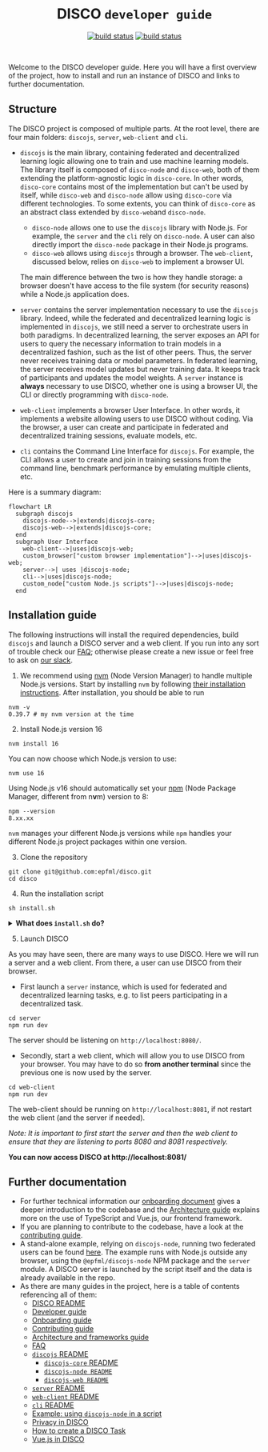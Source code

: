 <div align="center">
  <h1>DISCO <code>developer guide</code></h1>
  <p>
    <a href="https://github.com/epfml/disco/actions/workflows/lint-test-build.yml"><img src="https://github.com/epfml/disco/actions/workflows/lint-test-build.yml/badge.svg" alt="build status" /></a>
    <a href="https://github.com/epfml/disco/actions/workflows/deploy-server.yml"><img src="https://github.com/epfml/disco/actions/workflows/deploy-server.yml/badge.svg" alt="build status" /></a>
  </p>
  </br>

</div>

Welcome to the DISCO developer guide. 
Here you will have a first overview of the project, how to install and run an instance of DISCO and links to further documentation.

## Structure

The DISCO project is composed of multiple parts. At the root level, there are four main folders: `discojs`, `server`, `web-client` and `cli`.

- `discojs` is the main library, containing federated and decentralized learning logic allowing one to train and use machine learning models. The library itself is composed of `disco-node` and `disco-web`, both of them extending the platform-agnostic logic in `disco-core`. In other words, `disco-core` contains most of the implementation but can't be used by itself, while `disco-web` and `disco-node` allow using `disco-core` via different technologies. To some extents, you can think of `disco-core` as an abstract class extended by `disco-web`and `disco-node`.
    - `disco-node` allows one to use the `discojs` library with Node.js. For example, the `server` and the `cli` rely on `disco-node`. A user can also directly import the `disco-node` package in their Node.js programs.
    - `disco-web` allows using `discojs` through a browser. The `web-client`, discussed below, relies on `disco-web` to implement a browser UI.
      
  The main difference between the two is how they handle storage: a browser doesn't have access to the file system (for security reasons) while a Node.js application does.
- `server` contains the server implementation necessary to use the `discojs` library. Indeed, while the federated and decentralized learning logic is implemented in `discojs`, we still need a server to orchestrate users in both paradigms. In decentralized learning, the server exposes an API for users to query the necessary information to train models in a decentralized fashion, such as the list of other peers. Thus, the server never receives training data or model parameters. In federated learning, the server receives model updates but never training data. It keeps track of participants and updates the model weights. A `server` instance is **always** necessary to use DISCO, whether one is using a browser UI, the CLI or directly programming with `disco-node`.
- `web-client` implements a browser User Interface. In other words, it implements a website allowing users to use DISCO without coding. Via the browser, a user can create and participate in federated and decentralized training sessions, evaluate models, etc.
- `cli` contains the Command Line Interface for `discojs`. For example, the CLI allows a user to create and join in training sessions from the command line, benchmark performance by emulating multiple clients, etc.

Here is a summary diagram:

```mermaid
flowchart LR
  subgraph discojs
    discojs-node-->|extends|discojs-core;
    discojs-web-->|extends|discojs-core;
  end
  subgraph User Interface
    web-client-->|uses|discojs-web;
    custom_browser["custom browser implementation"]-->|uses|discojs-web;
    server-->| uses |discojs-node;
    cli-->|uses|discojs-node;
    custom_node["custom Node.js scripts"]-->|uses|discojs-node;
  end
``` 

## Installation guide

The following instructions will install the required dependencies, build `discojs` and launch a DISCO server and a web client. If you run into any sort of trouble check our [FAQ](./docs/FAQ.md); otherwise please create a new issue or feel free to ask on [our slack](https://join.slack.com/t/disco-decentralized/shared_invite/zt-fpsb7c9h-1M9hnbaSonZ7lAgJRTyNsw). 

1. We recommend using [nvm](https://github.com/nvm-sh/nvm) (Node Version Manager) to handle multiple Node.js versions. Start by installing `nvm` by following [their installation instructions](https://github.com/nvm-sh/nvm).
After installation, you should be able to run
```
nvm -v
0.39.7 # my nvm version at the time
```
2. Install Node.js version 16
```
nvm install 16
```
You can now choose which Node.js version to use:
```
nvm use 16
```
Using Node.js v16 should automatically set your [npm](https://docs.npmjs.com/about-npm) (Node Package Manager, different from n**v**m) version to 8:
```
npm --version
8.xx.xx
```
`nvm` manages your different Node.js versions while `npm` handles your different Node.js project packages within one version.

3. Clone the repository
```
git clone git@github.com:epfml/disco.git
cd disco
```

4. Run the installation script
```
sh install.sh
```

<details>
  <summary><b>What does <code>install.sh</code> do?</b></summary>
  </br>
  The installation script installs the dependencies required by the different parts of the project, which are described in the Structure section.
  It first installs the `discojs` library dependencies, notably, tensorflow.js, and anything else required for federated and decentralized learning logic. 
  The script then builds the library, a step necessary to compile TypeScript into JavaScript.
  
  ```
  cd discojs
  npm ci # stands for `clean install`, to ensure than only expected dependencies are being installed.
  npm run build
  ```
  The script then installs dependencies for the web client, which implements a browser UI.
  By default, the project points to the [@epfml/disco-web](https://www.npmjs.com/package/@epfml/discojs) package published on the `npm` remote repository. In a development environment, we want to use the local web client in the `discojs/web-client` folder. To do so, we need to link the local folder as the actual dependency.
  
  ```
  cd ../web-client
  npm ci
  npm link ../discojs/discojs-web
  ```
  You can verify than the link is effective by checking that `npm ls` lists `@epfml/discojs@x.x.x -> ./../discojs/discojs-web`.

  Similarly, we install the server dependencies, and then the `discojs-node` dependency to the local folder rather than the remote npm package [@epfml/disco-node](https://www.npmjs.com/package/@epfml/discojs-node).
  ```
  cd ../server
  npm ci
  npm link ../discojs/discojs-node
  ```
  Finally, we install `ts-node` globally in order to compile and run TypeScript code in a single command from anywhere.
  ```
  npm install -g ts-node
  ```
  
</details>

5. Launch DISCO
   
As you may have seen, there are many ways to use DISCO. Here we will run a server and a web client. From there, a user can use DISCO from their browser.
* First launch a `server` instance, which is used for federated and decentralized learning tasks, e.g. to list peers participating in a decentralized task.
```
cd server
npm run dev
```
The server should be listening on `http://localhost:8080/`.
* Secondly, start a web client, which will allow you to use DISCO from your browser. You may have to do so **from another terminal** since the previous one is now used by the server.
```
cd web-client
npm run dev
```
The web-client should be running on `http://localhost:8081`, if not restart the web client (and the server if needed).

*Note: It is important to first start the server and then the web client to ensure that they are listening to ports 8080 and 8081 respectively.*

**You can now access DISCO at http://localhost:8081/**


## Further documentation

* For further technical information our [onboarding document](./docs/ONBOARDING.md) gives a deeper introduction to the codebase and the [Architecture guide](./docs/ARCHITECTURE.md) explains more on the use of TypeScript and Vue.js, our frontend framework.
* If you are planning to contribute to the codebase, have a look at the [contributing guide](./docs/CONTRIBUTING.md).
* A stand-alone example, relying on `discojs-node`, running two federated users can be found [here](./docs/node_example). The example runs with Node.js outside any browser, using the `@epfml/discojs-node` NPM package and the `server` module. A DISCO server is launched by the script itself and the data is already available in the repo.
* As there are many guides in the project, here is a table of contents referencing all of them:
  * [DISCO README](./README.md)
  * [Developer guide](./DEV.md)
  * [Onboarding guide](./docs/ONBOARDING.md)
  * [Contributing guide](./docs/CONTRIBUTING.md)
  * [Architecture and frameworks guide](./docs/ARCHITECTURE.md)
  * [FAQ](./docs/FAQ.md)
  * [`discojs` README](./discojs/README.md)
    * [`discojs-core` README](./discojs/discojs-core/README.md)
    * [`discojs-node README`](./discojs/discojs-node/README.md)
    * [`discojs-web README`](./discojs/discojs-web/README.md)
  * [`server` README](./server/README.md)
  * [`web-client` README](./web-client/README.md)
  * [`cli` README](./cli/README.md)
  * [Example: using `discojs-node` in a script](./docs/node_example/README.md)
  * [Privacy in DISCO](./docs/PRIVACY.md)
  * [How to create a DISCO Task](./docs/TASK.md)
  * [Vue.js in DISCO](./web-client/src/components/README.md)
